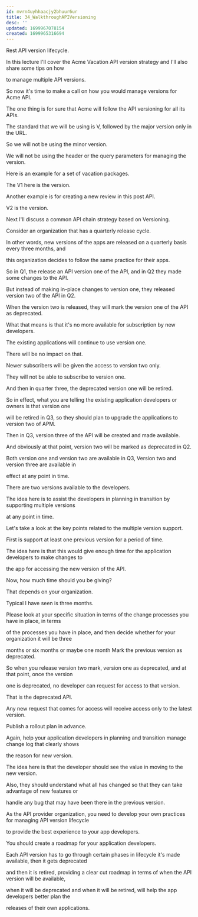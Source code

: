 ```yaml
---
id: mvrn4uyhhaacjy2bhuur6ur
title: 34_WalkthroughAPIVersioning
desc: ''
updated: 1699967078154
created: 1699965316694
---
```

Rest API version lifecycle.

In this lecture I'll cover the Acme Vacation API version strategy and I'll also share some tips on how

to manage multiple API versions.

So now it's time to make a call on how you would manage versions for Acme API.

The one thing is for sure that Acme will follow the API versioning for all its APIs.

The standard that we will be using is V, followed by the major version only in the URL.

So we will not be using the minor version.

We will not be using the header or the query parameters for managing the version.

Here is an example for a set of vacation packages.

The V1 here is the version.

Another example is for creating a new review in this post API.

V2 is the version.

Next I'll discuss a common API chain strategy based on Versioning.

Consider an organization that has a quarterly release cycle.

In other words, new versions of the apps are released on a quarterly basis every three months, and

this organization decides to follow the same practice for their apps.

So in Q1, the release an API version one of the API, and in Q2 they made some changes to the API.

But instead of making in-place changes to version one, they released version two of the API in Q2.

When the version two is released, they will mark the version one of the API as deprecated.

What that means is that it's no more available for subscription by new developers.

The existing applications will continue to use version one.

There will be no impact on that.

Newer subscribers will be given the access to version two only.

They will not be able to subscribe to version one.

And then in quarter three, the deprecated version one will be retired.

So in effect, what you are telling the existing application developers or owners is that version one

will be retired in Q3, so they should plan to upgrade the applications to version two of APM.

Then in Q3, version three of the API will be created and made available.

And obviously at that point, version two will be marked as deprecated in Q2.

Both version one and version two are available in Q3, Version two and version three are available in

effect at any point in time.

There are two versions available to the developers.

The idea here is to assist the developers in planning in transition by supporting multiple versions

at any point in time.

Let's take a look at the key points related to the multiple version support.

First is support at least one previous version for a period of time.

The idea here is that this would give enough time for the application developers to make changes to

the app for accessing the new version of the API.

Now, how much time should you be giving?

That depends on your organization.

Typical I have seen is three months.

Please look at your specific situation in terms of the change processes you have in place, in terms

of the processes you have in place, and then decide whether for your organization it will be three

months or six months or maybe one month Mark the previous version as deprecated.

So when you release version two mark, version one as deprecated, and at that point, once the version

one is deprecated, no developer can request for access to that version.

That is the deprecated API.

Any new request that comes for access will receive access only to the latest version.

Publish a rollout plan in advance.

Again, help your application developers in planning and transition manage change log that clearly shows

the reason for new version.

The idea here is that the developer should see the value in moving to the new version.

Also, they should understand what all has changed so that they can take advantage of new features or

handle any bug that may have been there in the previous version.

As the API provider organization, you need to develop your own practices for managing API version lifecycle

to provide the best experience to your app developers.

You should create a roadmap for your application developers.

Each API version has to go through certain phases in lifecycle it's made available, then it gets deprecated

and then it is retired, providing a clear cut roadmap in terms of when the API version will be available,

when it will be deprecated and when it will be retired, will help the app developers better plan the

releases of their own applications.
